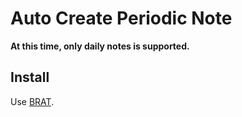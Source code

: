 # Auto Create Periodic Note

**At this time, only daily notes is supported.**

## Install

Use [BRAT](https://github.com/TfTHacker/obsidian42-brat).